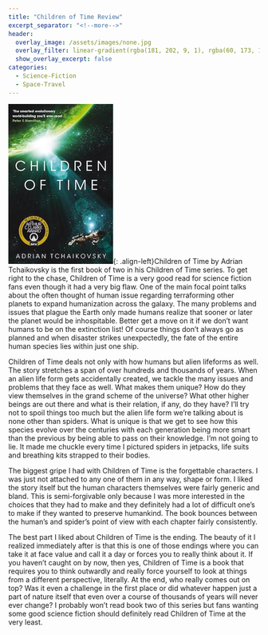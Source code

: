 ```yaml
---
title: "Children of Time Review"
excerpt_separator: "<!--more-->"
header:
  overlay_image: /assets/images/none.jpg
  overlay_filter: linear-gradient(rgba(181, 202, 9, 1), rgba(60, 173, 176, 1))
  show_overlay_excerpt: false
categories:
  - Science-Fiction
  - Space-Travel
---
```

![children-of-time-cover](/assets/images/children-of-time.jpg){: .align-left}Children of Time by Adrian Tchaikovsky is the first book of two in his Children of Time series. To get right to the chase, Children of Time is a very good read for science fiction fans even though it had a very big flaw. One of the main focal point talks about the often thought of human issue regarding terraforming other planets to expand humanization across the galaxy. The many problems and issues that plague the Earth only made humans realize that sooner or later the planet would be inhospitable. Better get a move on it if we don’t want humans to be on the extinction list! Of course things don’t always go as planned and when disaster strikes unexpectedly, the fate of the entire human species lies within just one ship.

Children of Time deals not only with how humans but alien lifeforms as well. The story stretches a span of over hundreds and thousands of years. When an alien life form gets accidentally created, we tackle the many issues and problems that they face as well. What makes them unique? How do they view themselves in the grand scheme of the universe? What other higher beings are out there and what is their relation, if any, do they have? I’ll try not to spoil things too much but the alien life form we’re talking about is none other than spiders. What is unique is that we get to see how this species evolve over the centuries with each generation being more smart than the previous by being able to pass on their knowledge. I’m not going to lie. It made me chuckle every time I pictured spiders in jetpacks, life suits and breathing kits strapped to their bodies.

The biggest gripe I had with Children of Time is the forgettable characters. I was just not attached to any one of them in any way, shape or form. I liked the story itself but the human characters themselves were fairly generic and bland. This is semi-forgivable only because I was more interested in the choices that they had to make and they definitely had a lot of difficult one’s to make if they wanted to preserve humankind. The book bounces between the human’s and spider’s point of view with each chapter fairly consistently.

The best part I liked about Children of Time is the ending. The beauty of it I realized immediately after is that this is one of those endings where you can take it at face value and call it a day or forces you to really think about it. If you haven’t caught on by now, then yes, Children of Time is a book that requires you to think outwardly and really force yourself to look at things from a different perspective, literally. At the end, who really comes out on top? Was it even a challenge in the first place or did whatever happen just a part of nature itself that even over a course of thousands of years will never ever change? I probably won’t read book two of this series but fans wanting some good science fiction should definitely read Children of Time at the very least.